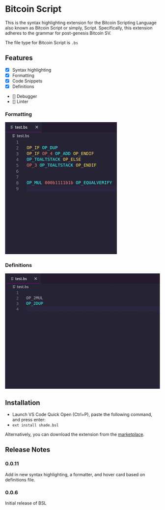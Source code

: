 # Bitcoin Script

This is the syntax highlighting extension for the Bitcoin Scripting Language also known as Bitcoin Script or simply, Script. Specifically, this extension adheres to the grammar for post-genesis Bitcoin SV.

The file type for Bitcoin Script is `.bs`

## Features
- [x] Syntax highlighting
- [x] Formatting
- [x] Code Snippets
- [x] Definitions
- [] Debugger
- [] Linter

### Formatting
![Formatting Image](images/formatter.gif)

### Definitions
![Definitions](images/definitions.gif)

## Installation
* Launch VS Code Quick Open (Ctrl+P), paste the following command, and press enter:
* `ext install shade.bsl`

Alternatively, you can download the extension from the [marketplace](https://marketplace.visualstudio.com/items?itemName=shade.bsl).

## Release Notes
### 0.0.11
Add in new syntax highlighting, a formatter, and hover card based on definitions file.

### 0.0.6
Initial release of BSL

